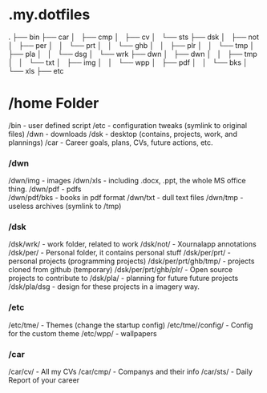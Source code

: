 # .my.dotfiles
.
├── bin
├── car
│   ├── cmp
│   ├── cv
│   └── sts
├── dsk
│   ├── not
│   ├── per
│   │   └── prt
│   │       └── ghb
│   │           ├── plr
│   │           └── tmp
│   ├── pla
│   │   └── dsg
│   └── wrk
├── dwn
│   ├── dwn
│   │   ├── tmp
│   │   └── txt
│   ├── img
│   │   └── wpp
│   ├── pdf
│   │   └── bks
│   └── xls
├── etc


# /home Folder

/bin                        - user defined script
/etc                        - configuration tweaks (symlink to original files)
/dwn                        - downloads
/dsk                        - desktop (contains, projects, work, and plannings)
/car                        - Career goals, plans, CVs, future actions, etc.


### /dwn

/dwn/img                    - images
/dwn/xls                    - including .docx, .ppt, the whole MS office thing.
/dwn/pdf                    - pdfs         
/dwn/pdf/bks                - books in pdf format
/dwn/txt                    - dull text files
/dwn/tmp                    - useless archives (symlink to <root>/tmp)


### /dsk

/dsk/wrk/                   - work folder, related to work
/dsk/not/                   - Xournalapp annotations
/dsk/per/                   - Personal folder, it contains personal stuff
/dsk/per/prt/               - personal projects (programming projects)
/dsk/per/prt/ghb/tmp/       - projects cloned from github (temporary)
/dsk/per/prt/ghb/plr/       - Open source projects to contribute to
/dsk/pla/                   -  planning for future future projects
/dsk/pla/dsg                - design for these projects in a imagery way.


### /etc

/etc/tme/                   - Themes (change the startup config)
/etc/tme/<tme>/config/      - Config for the custom theme
/etc/wpp/                   - wallpapers


### /car

/car/cv/                    - All my CVs
/car/cmp/                   - Companys and their info
/car/sts/                   - Daily Report of your career
